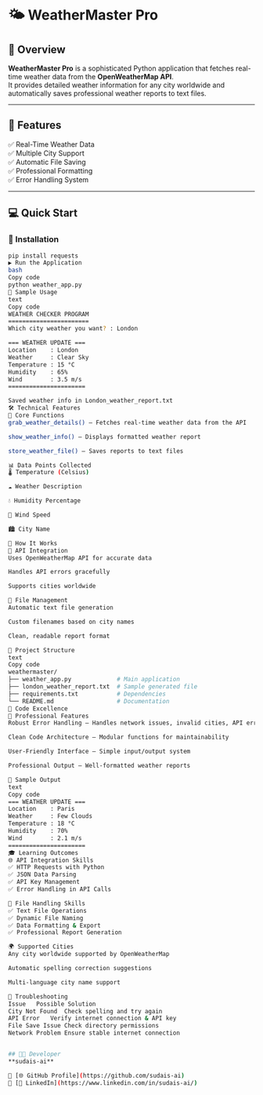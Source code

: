 # 🌤️ WeatherMaster Pro

## 🌟 Overview
**WeatherMaster Pro** is a sophisticated Python application that fetches real-time weather data from the **OpenWeatherMap API**.  
It provides detailed weather information for any city worldwide and automatically saves professional weather reports to text files.

---

## 🚀 Features
✅ Real-Time Weather Data  
✅ Multiple City Support  
✅ Automatic File Saving  
✅ Professional Formatting  
✅ Error Handling System  

---

## 💻 Quick Start

### 🧩 Installation
```bash
pip install requests
▶️ Run the Application
bash
Copy code
python weather_app.py
🧪 Sample Usage
text
Copy code
WEATHER CHECKER PROGRAM
=======================
Which city weather you want? : London

=== WEATHER UPDATE ===
Location    : London
Weather     : Clear Sky
Temperature : 15 °C
Humidity    : 65%
Wind        : 3.5 m/s
======================

Saved weather info in London_weather_report.txt
🛠️ Technical Features
🔧 Core Functions
grab_weather_details() – Fetches real-time weather data from the API

show_weather_info() – Displays formatted weather report

store_weather_file() – Saves reports to text files

📊 Data Points Collected
🌡️ Temperature (Celsius)

☁️ Weather Description

💧 Humidity Percentage

💨 Wind Speed

🏙️ City Name

🎯 How It Works
🔌 API Integration
Uses OpenWeatherMap API for accurate data

Handles API errors gracefully

Supports cities worldwide

📂 File Management
Automatic text file generation

Custom filenames based on city names

Clean, readable report format

📁 Project Structure
text
Copy code
weathermaster/
├── weather_app.py             # Main application
├── london_weather_report.txt  # Sample generated file
├── requirements.txt           # Dependencies
└── README.md                  # Documentation
💎 Code Excellence
🧱 Professional Features
Robust Error Handling – Handles network issues, invalid cities, API errors

Clean Code Architecture – Modular functions for maintainability

User-Friendly Interface – Simple input/output system

Professional Output – Well-formatted weather reports

🧾 Sample Output
text
Copy code
=== WEATHER UPDATE ===
Location    : Paris
Weather     : Few Clouds
Temperature : 18 °C
Humidity    : 70%
Wind        : 2.1 m/s
======================
🎓 Learning Outcomes
🌐 API Integration Skills
✅ HTTP Requests with Python
✅ JSON Data Parsing
✅ API Key Management
✅ Error Handling in API Calls

📄 File Handling Skills
✅ Text File Operations
✅ Dynamic File Naming
✅ Data Formatting & Export
✅ Professional Report Generation

🌍 Supported Cities
Any city worldwide supported by OpenWeatherMap

Automatic spelling correction suggestions

Multi-language city name support

🐛 Troubleshooting
Issue	Possible Solution
City Not Found	Check spelling and try again
API Error	Verify internet connection & API key
File Save Issue	Check directory permissions
Network Problem	Ensure stable internet connection


## 👨‍💻 Developer  
**sudais-ai**  

🔗 [🌐 GitHub Profile](https://github.com/sudais-ai)  
🔗 [💼 LinkedIn](https://www.linkedin.com/in/sudais-ai/)



